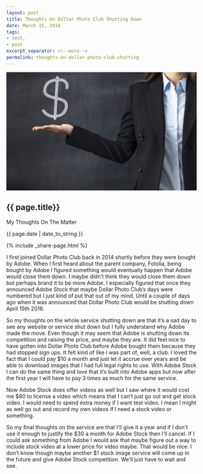 ```yaml
---
layout: post
title: Thoughts On Dollar Photo Club Shutting Down
date: March 15, 2016
tags:
- test,
- post
excerpt_separator: <!--more-->
permalink: thoughts-on-dollar-photo-club-shutting
---
```

<img class="featured-image" src="/images/AdobeStock_89915506_smaller.jpg">
<h2 class="post-h2">{{ page.title}}</h2>
<p class="post-sub-desc"><span>My Thoughts On The Matter</span></p>
<p class="post-date"><span>{{ page.date | date_to_string }}</span></p>
<!--more-->
{% include _share-page.html %}
<p class="single-post">
	I first joined Dollar Photo Club back in 2014 shortly before they were bought by Adobe. When I first heard about the parent company, Fotolia, being bought by Adobe I figured something would eventually happen that Adobe would close them down. I maybe didn’t think they would close them down but perhaps brand it to be more Adobe. I especially figured that once they announced Adobe Stock that maybe Dollar Photo Club’s days were numbered but I just kind of put that out of my mind. Until a couple of days ago when it was announced that Dollar Photo Club would be shutting down April 15th 2016.
</p>
<p class="single-post">
	So my thoughts on the whole service shutting down are that it’s a sad day to see any website or service shut down but I fully understand why Adobe made the move. Even though it may seem that Adobe is shutting down its competition and raising the price, and maybe they are. It did feel nice to have gotten into Dollar Photo Club before Adobe bought them because they had stopped sign ups. It felt kind of like I was part of, well, a club. I loved the fact that I could pay $10 a month and just let it accrue over years and be able to download images that I had full legal rights to use. With Adobe Stock I can do the same thing and love that it’s built into Adobe apps but now after the first year I will have to pay 3 times as much for the same service.
</p>
<p class="single-post">
	Now Adobe Stock does offer videos as well but I saw where it would cost me $80 to license a video which means that I can’t just go out and get stock video. I would need to spend extra money if I want test video. I mean I might as well go out and record my own videos if I need a stock video or something.
</p>
<p class="single-post">
	So my final thoughts on the service are that I’ll give it a year and if I don’t use it enough to justify the $30 a month for Adobe Stock then I’ll cancel. If I could ask something from Adobe I would ask that maybe figure out a way to include stock video at a lower price for video maybe. That would be nice. I don’t know though maybe another $1 stock image service will come up in the future and give Adobe Stock competition. We’ll just have to wait and see.
</p>
